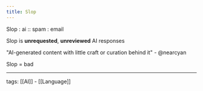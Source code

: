 ```yaml
---
title: Slop
---
```


Slop : ai :: spam : email  

Slop is **unrequested**, **unreviewed** AI responses  

"AI-generated content with little craft or curation behind it" - @nearcyan  

Slop = bad  

---

tags: [[AI]] - [[Language]]